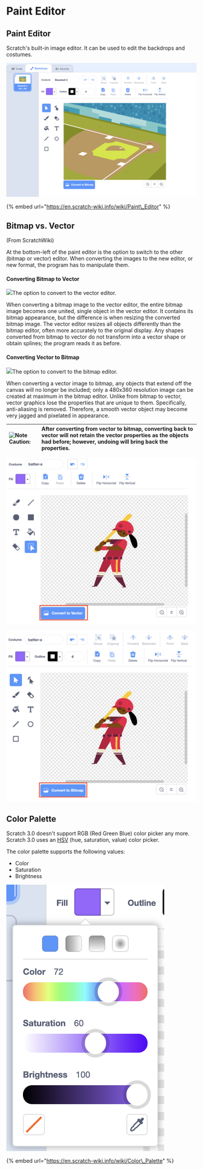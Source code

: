 # Paint Editor

## Paint Editor

Scratch's built-in image editor. It can be used to edit the backdrops and costumes. 

![Paint Editor](../../.gitbook/assets/screenshot-2019-04-16-22.57.52.png)

{% embed url="https://en.scratch-wiki.info/wiki/Paint\_Editor" %}

## Bitmap vs. Vector

\(From ScratchWiki\)

At the bottom-left of the paint editor is the option to switch to the other \(bitmap or vector\) editor. When converting the images to the new editor, or new format, the program has to manipulate them.

#### Converting Bitmap to Vector

[![](https://en.scratch-wiki.info/w/images/Vector_conversion.png)](https://en.scratch-wiki.info/wiki/File:Vector_conversion.png)The option to convert to the vector editor.

When converting a bitmap image to the vector editor, the entire bitmap image becomes one united, single object in the vector editor. It contains its bitmap appearance, but the difference is when resizing the converted bitmap image. The vector editor resizes all objects differently than the bitmap editor, often more accurately to the original display. Any shapes converted from bitmap to vector do not transform into a vector shape or obtain splines; the program reads it as before.

#### Converting Vector to Bitmap

[![](https://en.scratch-wiki.info/w/images/Bitmap_conversion.png)](https://en.scratch-wiki.info/wiki/File:Bitmap_conversion.png)The option to convert to the bitmap editor.

When converting a vector image to bitmap, any objects that extend off the canvas will no longer be included; only a 480x360 resolution image can be created at maximum in the bitmap editor. Unlike from bitmap to vector, vector graphics lose the properties that are unique to them. Specifically, anti-aliasing is removed. Therefore, a smooth vector object may become very jagged and pixelated in appearance.

| ![Note](https://en.scratch-wiki.info/w/images/thumb/Caution_%282%29.png/18px-Caution_%282%29.png) **Caution**: | After converting from vector to bitmap, converting back to vector will not retain the vector properties as the objects had before; however, undoing will bring back the properties. |
| :--- | :--- |


![Bitmap Editor](../../.gitbook/assets/screenshot-2019-04-16-23.17.20.png)

![Vector Editor](../../.gitbook/assets/screenshot-2019-04-16-23.17.28.png)

## Color Palette

Scratch 3.0 doesn't support RGB \(Red Green Blue\) color picker any more.  Scratch 3.0 uses an [HSV](https://en.wikipedia.org/wiki/HSL_and_HSV) \(hue, saturation, value\) color picker. 

The color palette supports the following values:

* Color
* Saturation
* Brightness

![](../../.gitbook/assets/screenshot-2019-04-30-21.50.31.png)

{% embed url="https://en.scratch-wiki.info/wiki/Color\_Palette" %}



